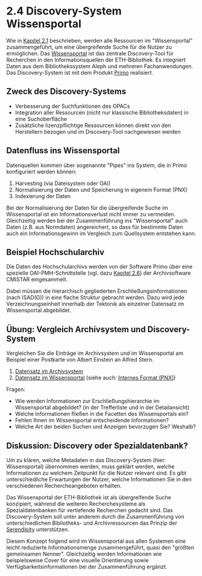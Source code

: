 # 2.4 Discovery-System Wissensportal

Wie in [Kapitel 2.1](21_metadatenflusse-der-eth-bibliothek.md) beschrieben, werden alle Ressourcen im "Wissensportal" zusammengeführt, um eine übergreifende Suche für die Nutzer zu ermöglichen. Das [Wissensportal](http://www.library.ethz.ch/) ist das zentrale Discovery-Tool für Recherchen in den Informationsquellen der ETH-Bibliothek. Es integriert Daten aus dem Bibliothekssystem Aleph und mehreren Fachanwendungen. Das Discovery-System ist mit dem Produkt [Primo](http://www.exlibrisgroup.com/de/category/Primo) realisiert.

## Zweck des Discovery-Systems

* Verbesserung der Suchfunktionen des OPACs
* Integration aller Ressourcen (nicht nur klassische Bibliotheksdaten) in eine Suchoberfläche
* Zusätzliche lizenzpflichtige Ressourcen können direkt von den Herstellern bezogen und im Discovery-Tool nachgewiesen werden

## Datenfluss ins Wissensportal

Datenquellen kommen über sogenannte "Pipes" ins System, die in Primo konfiguriert werden können:
1. Harvesting (via Dateisystem oder OAI)
2. Normalisierung der Daten und Speicherung in eigenem Format (PNX)
3. Indexierung der Daten

Bei der Normalisierung der Daten für die übergreifende Suche im Wissensportal ist ein Informationsverlust nicht immer zu vermeiden. Gleichzeitig werden bei der Zusammenführung ins "Wissensportal" auch Daten (z.B. aus Normdaten) angereichert, so dass für bestimmte Daten auch ein Informationsgewinn im Vergleich zum Quellsystem entstehen kann.

## Beispiel Hochschularchiv

Die Daten des Hochschularchivs werden von der Software Primo über eine spezielle OAI-PMH-Schnittstelle (vgl. dazu [Kapitel 2.6](26_datenbereitstellung-fur-externe-portale.md)) der Archivsoftware CMISTAR eingesammelt.

Dabei müssen die hierarchisch gegliederten Erschließungsinformationen (nach ISAD(G)) in eine flache Struktur gebracht werden. Dazu wird jede Verzeichnungseinheit innerhalb der Tektonik als einzelner Datensatz im Wissensportal abgebildet.

## Übung: Vergleich Archivsystem und Discovery-System

Vergleichen Sie die Einträge im Archivsystem und im Wissensportal am Beispiel einer Postkarte von Albert Einstein an Alfred Stern.

1. [Datensatz im Archivsystem](http://archivdatenbank-online.ethz.ch/hsa/#/content/d8edf79020994271b0b8289728f7624d)
2. [Datensatz im Wissensportal](http://www.library.ethz.ch/DADS:default_scope:cmistard8edf79020994271b0b8289728f7624d) (siehe auch: [Internes Format (PNX)](http://www.library.ethz.ch/DADS:default_scope:cmistard8edf79020994271b0b8289728f7624d&showPnx=true))

Fragen:

* Wie werden Informationen zur Erschließungshierarchie im Wissensportal abgebildet? (in der Trefferliste und in der Detailansicht)
* Welche Informationen fließen in die Facetten des Wissensportals ein?
* Fehlen Ihnen im Wissensportal entscheidende Informationen?
* Welche Art der beiden Suchen und Anzeigen bevorzugen Sie? Weshalb?

## Diskussion: Discovery oder Spezialdatenbank?

Um zu klären, welche Metadaten in das Discovery-System (hier: Wissensportal) übernommen werden, muss geklärt werden, welche Informationen zu welchem Zeitpunkt für die Nutzer relevant sind. Es gibt unterschiedliche Erwartungen der Nutzer, welche Informationen Sie in den verschiedenen Rechercheangeboten erhalten.

Das Wissensportal der ETH-Bibliothek ist als übergreifende Suche konzipiert, während die weiteren Recherchesysteme als Spezialdatenbanken für vertiefende Recherchen gedacht sind. Das Discovery-System soll unter anderem durch die Zusammenführung von unterschiedlichen Bibliotheks- und Archivressourcen das Prinzip der [Serendipity](https://de.wikipedia.org/wiki/Serendipit%C3%A4t) unterstützen.

Diesem Konzept folgend wird im Wissensportal aus allen Systemen eine leicht reduzierte Informationsmenge zusammengeführt, quasi den "größten gemeinsamen Nenner". Gleichzeitig werden Informationen wie beispielsweise Cover für eine visuelle Orientierung sowie Verfügbarkeitsinformationen bei der Zusammenführung ergänzt.